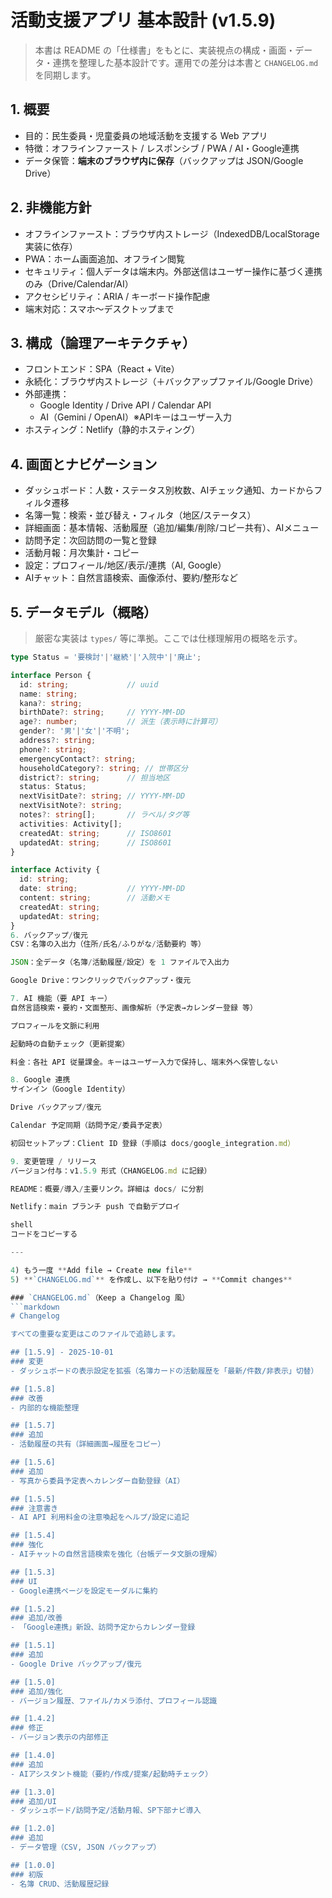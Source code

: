 # 活動支援アプリ 基本設計 (v1.5.9)

> 本書は README の「仕様書」をもとに、実装視点の構成・画面・データ・連携を整理した基本設計です。運用での差分は本書と `CHANGELOG.md` を同期します。

## 1. 概要
- 目的：民生委員・児童委員の地域活動を支援する Web アプリ
- 特徴：オフラインファースト / レスポンシブ / PWA / AI・Google連携
- データ保管：**端末のブラウザ内に保存**（バックアップは JSON/Google Drive）

## 2. 非機能方針
- オフラインファースト：ブラウザ内ストレージ（IndexedDB/LocalStorage 実装に依存）
- PWA：ホーム画面追加、オフライン閲覧
- セキュリティ：個人データは端末内。外部送信はユーザー操作に基づく連携のみ（Drive/Calendar/AI）
- アクセシビリティ：ARIA / キーボード操作配慮
- 端末対応：スマホ～デスクトップまで

## 3. 構成（論理アーキテクチャ）
- フロントエンド：SPA（React + Vite）
- 永続化：ブラウザ内ストレージ（＋バックアップファイル/Google Drive）
- 外部連携：
  - Google Identity / Drive API / Calendar API
  - AI（Gemini / OpenAI）※APIキーはユーザー入力
- ホスティング：Netlify（静的ホスティング）

## 4. 画面とナビゲーション
- ダッシュボード：人数・ステータス別枚数、AIチェック通知、カードからフィルタ遷移
- 名簿一覧：検索・並び替え・フィルタ（地区/ステータス）
- 詳細画面：基本情報、活動履歴（追加/編集/削除/コピー共有）、AIメニュー
- 訪問予定：次回訪問の一覧と登録
- 活動月報：月次集計・コピー
- 設定：プロフィール/地区/表示/連携（AI, Google）
- AIチャット：自然言語検索、画像添付、要約/整形など

## 5. データモデル（概略）
> 厳密な実装は `types/` 等に準拠。ここでは仕様理解用の概略を示す。

```ts
type Status = '要検討'|'継続'|'入院中'|'廃止';

interface Person {
  id: string;             // uuid
  name: string;
  kana?: string;
  birthDate?: string;     // YYYY-MM-DD
  age?: number;           // 派生（表示時に計算可）
  gender?: '男'|'女'|'不明';
  address?: string;
  phone?: string;
  emergencyContact?: string;
  householdCategory?: string; // 世帯区分
  district?: string;      // 担当地区
  status: Status;
  nextVisitDate?: string; // YYYY-MM-DD
  nextVisitNote?: string;
  notes?: string[];       // ラベル/タグ等
  activities: Activity[];
  createdAt: string;      // ISO8601
  updatedAt: string;      // ISO8601
}

interface Activity {
  id: string;
  date: string;           // YYYY-MM-DD
  content: string;        // 活動メモ
  createdAt: string;
  updatedAt: string;
}
6. バックアップ/復元
CSV：名簿の入出力（住所/氏名/ふりがな/活動要約 等）

JSON：全データ（名簿/活動履歴/設定）を 1 ファイルで入出力

Google Drive：ワンクリックでバックアップ・復元

7. AI 機能（要 API キー）
自然言語検索・要約・文面整形、画像解析（予定表→カレンダー登録 等）

プロフィールを文脈に利用

起動時の自動チェック（更新提案）

料金：各社 API 従量課金。キーはユーザー入力で保持し、端末外へ保管しない

8. Google 連携
サインイン（Google Identity）

Drive バックアップ/復元

Calendar 予定同期（訪問予定/委員予定表）

初回セットアップ：Client ID 登録（手順は docs/google_integration.md）

9. 変更管理 / リリース
バージョン付与：v1.5.9 形式（CHANGELOG.md に記録）

README：概要/導入/主要リンク。詳細は docs/ に分割

Netlify：main ブランチ push で自動デプロイ

shell
コードをコピーする

---

4) もう一度 **Add file → Create new file**  
5) **`CHANGELOG.md`** を作成し、以下を貼り付け → **Commit changes**

### `CHANGELOG.md`（Keep a Changelog 風）
```markdown
# Changelog

すべての重要な変更はこのファイルで追跡します。

## [1.5.9] - 2025-10-01
### 変更
- ダッシュボードの表示設定を拡張（名簿カードの活動履歴を「最新/件数/非表示」切替）

## [1.5.8]
### 改善
- 内部的な機能整理

## [1.5.7]
### 追加
- 活動履歴の共有（詳細画面→履歴をコピー）

## [1.5.6]
### 追加
- 写真から委員予定表へカレンダー自動登録（AI）

## [1.5.5]
### 注意書き
- AI API 利用料金の注意喚起をヘルプ/設定に追記

## [1.5.4]
### 強化
- AIチャットの自然言語検索を強化（台帳データ文脈の理解）

## [1.5.3]
### UI
- Google連携ページを設定モーダルに集約

## [1.5.2]
### 追加/改善
- 「Google連携」新設、訪問予定からカレンダー登録

## [1.5.1]
### 追加
- Google Drive バックアップ/復元

## [1.5.0]
### 追加/強化
- バージョン履歴、ファイル/カメラ添付、プロフィール認識

## [1.4.2]
### 修正
- バージョン表示の内部修正

## [1.4.0]
### 追加
- AIアシスタント機能（要約/作成/提案/起動時チェック）

## [1.3.0]
### 追加/UI
- ダッシュボード/訪問予定/活動月報、SP下部ナビ導入

## [1.2.0]
### 追加
- データ管理（CSV, JSON バックアップ）

## [1.0.0]
### 初版
- 名簿 CRUD、活動履歴記録
